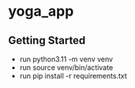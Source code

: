 # yoga_app

## Getting Started
 - run
 python3.11 -m venv venv
 - run
source venv/bin/activate
 - run 
pip install -r requirements.txt

